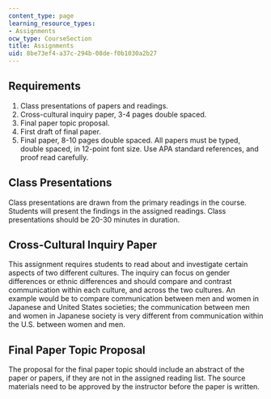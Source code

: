 ```yaml
---
content_type: page
learning_resource_types:
- Assignments
ocw_type: CourseSection
title: Assignments
uid: 8be73ef4-a37c-294b-08de-f0b1030a2b27
---
```


Requirements
------------

1.  Class presentations of papers and readings.
2.  Cross-cultural inquiry paper, 3-4 pages double spaced.
3.  Final paper topic proposal.
4.  First draft of final paper.
5.  Final paper, 8-10 pages double spaced. All papers must be typed, double spaced, in 12-point font size. Use APA standard references, and proof read carefully.

Class Presentations
-------------------

Class presentations are drawn from the primary readings in the course. Students will present the findings in the assigned readings. Class presentations should be 20-30 minutes in duration.

Cross-Cultural Inquiry Paper
----------------------------

This assignment requires students to read about and investigate certain aspects of two different cultures. The inquiry can focus on gender differences or ethnic differences and should compare and contrast communication within each culture, and across the two cultures. An example would be to compare communication between men and women in Japanese and United States societies; the communication between men and women in Japanese society is very different from communication within the U.S. between women and men.

Final Paper Topic Proposal
--------------------------

The proposal for the final paper topic should include an abstract of the paper or papers, if they are not in the assigned reading list. The source materials need to be approved by the instructor before the paper is written.